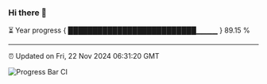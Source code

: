 ### Hi there 👋

⏳ Year progress { ██████████████████████████▁▁▁▁ } 89.15 %

---

⏰ Updated on Fri, 22 Nov 2024 06:31:20 GMT

![Progress Bar CI](https://github.com/ZhaoGui/ZhaoGui/workflows/Progress%20Bar%20CI/badge.svg)
